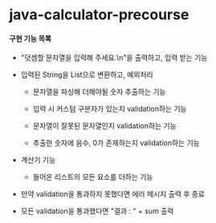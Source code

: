 # java-calculator-precourse

#### 구현 기능 목록

- "덧셈할 문자열을 입력해 주세요.\n"을 출력하고, 입력 받는 기능

- 입력된 String을  List으로 변환하고, 예외처리
  
  - 문자열을 파싱해 더해야될 숫자 추출하는 기능
  
  - 입력 시 커스텀 구분자가 있는지 validation하는 기능
  - 문자열이 잘못된 문자열인지 validation하는 기능
  - 추출한 숫자에 음수, 0가 존재하는지 validation하는 기능
  
- 계산기 기능

  - 들어온 리스트의 모든 요소를 더하는 기능

- 만약 validation을 통과하지 못했다면 에러 메시지 출력 후 종료

- 모든 validation을 통과했다면 "결과 : " + sum 출력 